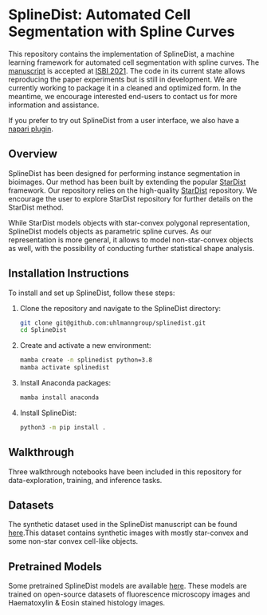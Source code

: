 
# SplineDist: Automated Cell Segmentation with Spline Curves 

This repository contains the implementation of SplineDist, a machine learning framework for automated cell segmentation with spline curves.  The [manuscript](https://www.biorxiv.org/content/10.1101/2020.10.27.357640v1) is accepted at [ISBI 2021](https://biomedicalimaging.org/2021/). The code in its current state allows reproducing the paper experiments but is still in development. We are currently working to package it in a cleaned and optimized form. In the meantime, we encourage interested end-users to contact us for more information and assistance.

If you prefer to try out SplineDist from a user interface, we also have a [napari plugin](https://github.com/uhlmanngroup/napari-splinedist).

## Overview
SplineDist has been designed for performing instance segmentation in bioimages. Our method has been built by extending the popular [StarDist](https://arxiv.org/abs/1806.03535) framework. Our repository relies on the high-quality [StarDist](https://github.com/mpicbg-csbd/stardist) repository.  We encourage the user to explore StarDist repository for further details on the StarDist method.

While StarDist models objects with star-convex polygonal representation, SplineDist models objects as parametric spline curves. As our representation is more general, it allows to model non-star-convex objects as well, with the possibility of conducting further statistical shape analysis.


## Installation Instructions

To install and set up SplineDist, follow these steps:

1. Clone the repository and navigate to the SplineDist directory:

   ```bash
   git clone git@github.com:uhlmanngroup/splinedist.git
   cd SplineDist
   ```

2. Create and activate a new environment:

   ```bash
   mamba create -n splinedist python=3.8
   mamba activate splinedist 
   ```

3. Install Anaconda packages:

   ```bash
   mamba install anaconda
   ```

4. Install SplineDist:

   ```bash
   python3 -m pip install .
   ```


## Walkthrough

Three walkthrough notebooks have been included in this repository for data-exploration, training, and inference tasks.


## Datasets

The synthetic dataset used in the SplineDist manuscript can be found [here](https://osf.io/z89pq/).This dataset contains synthetic images with mostly star-convex and some non-star convex cell-like objects. 


## Pretrained Models

Some pretrained SplineDist models are available [here](https://zenodo.org/record/7193306#.Y1EZI9LMJyo). These models are trained on open-source datasets of fluorescence microscopy images and Haematoxylin & Eosin stained histology images. 
